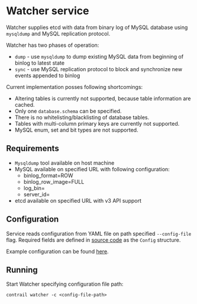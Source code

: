 # Watcher service

Watcher supplies etcd with data from binary log of MySQL database using `mysqldump` and
MySQL replication protocol.

Watcher has two phases of operation:
* `dump` - use `mysqldump` to dump existing MySQL data from beginning of binlog to latest state
* `sync` - use MySQL replication protocol to block and synchronize new events appended to binlog

Current implementation posses following shortcomings:
* Altering tables is currently not supported, because table information are cached.
* Only one `database.schema` can be specified.
* There is no whitelisting/blacklisting of database tables.
* Tables with multi-column primary keys are currently not supported.
* MySQL enum, set and bit types are not supported.

## Requirements

* `Mysqldump` tool available on host machine
* MySQL available on specified URL with following configuration:
  * binlog_format=ROW
  * binlog_row_image=FULL
  * log_bin=<path-to-binary-logs>
  * server_id=<server-id>
* etcd available on specified URL with v3 API support

## Configuration

Service reads configuration from YAML file on path specified `--config-file` flag.
Required fields are defined in [source code](../pkg/watcher/service.go) as the `Config` structure.

Example configuration can be found [here](../tools/watcher.yml).  

## Running

Start Watcher specifying configuration file path:

	contrail watcher -c <config-file-path>
